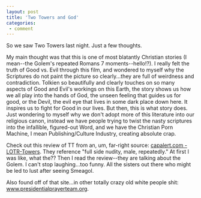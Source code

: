 ```yaml
---
layout: post
title: 'Two Towers and God'
categories:
 - comment
---
```


So we saw Two Towers last night. Just a few thoughts.

My main thought was that this is one of most blatantly Christian stories (I mean--the Golem's repeated Romans 7 moments--hello!?). I really felt the truth of Good vs. Evil through this film, and wondered to myself why the Scriptures do not paint the picture so clearly...they are full of weirdness and contradiction. Tolkien so beautifully and clearly touches on so many aspects of Good and Evil's workings on this Earth, the story shows us how we all play into the hands of God, the unseen feeling that guides us for good, or the Devil, the evil eye that lives in some dark place down here. It inspires us to fight for Good in our lives. But then, this is what story does. Just wondering to myself why we don't adopt more of this literature into our religious canon, instead we have people trying to twist the nasty scriptures into the infallible, figured-out Word, and we have the Christian Porn Machine, I mean Publishing/Culture Industry, creating absolute crap.

Check out this review of TT from an, um, far-right source: <a href="http://www.capalert.com/capreports/lotr-towers.htm">capalert.com - LOTR-Towers</a>. They reference "full side nudity, male, repeatedly." At first I was like, what the?? Then I read the review--they are talking about the Golem. I can't stop laughing...too funny. All the sisters out there who might be led to lust after seeing Smeagol. 

Also found off of that site...in other totally crazy old white people shit: <a href="http://www.presidentialprayerteam.org/index.htm">www.presidentialprayerteam.org</a>.
